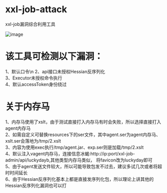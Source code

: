 # xxl-job-attack
xxl-job漏洞综合利用工具

![image](https://github.com/user-attachments/assets/e3ec370a-590c-4d6b-b06b-c9e056105606)

# 该工具可检测以下漏洞：
1、默认口令\n
2、api接口未授权Hessian反序列化<br>
3、Executor未授权命令执行<br>
4、默认accessToken身份绕过<br>

# 关于内存马
1、内存马使用了xslt，由于测试直接打入内存马有时会失败，所以选择直接打入agent内存马<br>
2、如需自定义可替换resources下的ser文件，其中agent.ser为agent内存马、xslt.ser会落地为/tmp/2.xslt<br>
3、内容为使用exec执行/tmp/agent.jar、exp.ser则是加载/tmp/2.xslt<br>
4、默认注入vagent内存马，连接信息冰蝎:http://ip:port/xxl-job-admin/api/luckydayb,其他类型内存马类似，
将favicon改为luckyday即可<br>
5、由于agent发送文件较大，所以可能导致包发不过去，建议多试几次或者将超时时间延长<br>
6、由于Hessian反序列化基本上都是直接发序列化包，所以理论上讲其他的Hessian反序列化漏洞也可以打<br>
